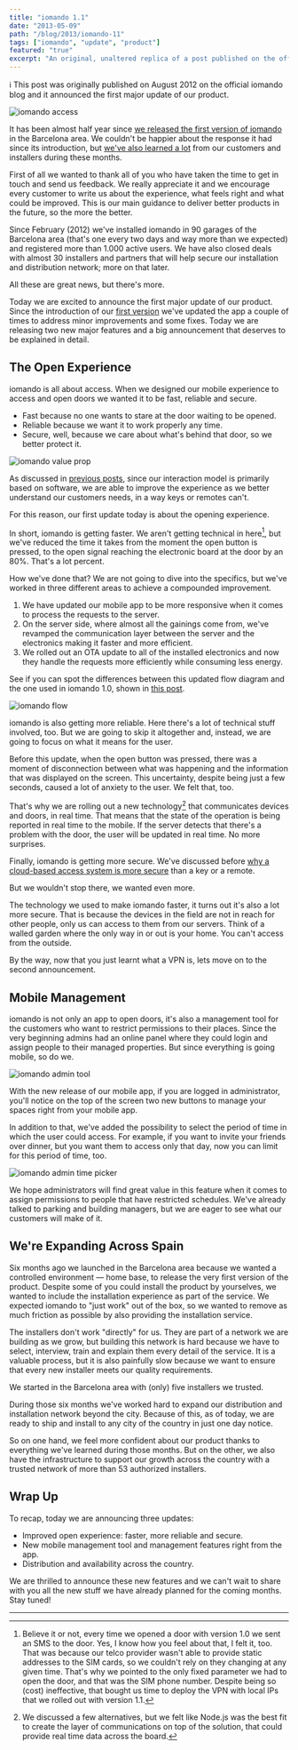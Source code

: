 ```yaml
---
title: "iomando 1.1"
date: "2013-05-09"
path: "/blog/2013/iomando-11"
tags: ["iomando", "update", "product"]
featured: "true"
excerpt: "An original, unaltered replica of a post published on the official iomando blog that introduced iomando 1.1, with a faster and more secure open experience, a new mobile management tool and much more."
---
```


ℹ️ This post was originally published on August 2012 on the official iomando blog and it announced the first major update of our product.

![iomando access](./iomando-access.jpg "iomando access")

It has been almost half year since [we released the first version of iomando](/blog/2013/iomando-10) in the Barcelona area. We couldn't be happier about the response it had since its introduction, but [we've also learned a lot](/blog/2013/services-and-subscriptions) from our customers and installers during these months.

First of all we wanted to thank all of you who have taken the time to get in touch and send us feedback. We really appreciate it and we encourage every customer to write us about the experience, what feels right and what could be improved. This is our main guidance to deliver better products in the future, so the more the better.

Since February (2012) we've installed iomando in 90 garages of the Barcelona area (that's one every two days and way more than we expected) and registered more than 1.000 active users. We have also closed deals with almost 30 installers and partners that will help secure our installation and distribution network; more on that later.

All these are great news, but there's more.

Today we are excited to announce the first major update of our product. Since the introduction of our [first version](/blog/2013/iomando-10) we've updated the app a couple of times to address minor improvements and some fixes. Today we are releasing two new major features and a big announcement that deserves to be explained in detail.


## The Open Experience
iomando is all about access. When we designed our mobile experience to access and open doors we wanted it to be fast, reliable and secure.

* Fast because no one wants to stare at the door waiting to be opened.
* Reliable because we want it to work properly any time.
* Secure, well, because we care about what's behind that door, so we better protect it.

![iomando value prop](iomando-value-prop.jpg "iomando features and value prop")

As discussed in [previous posts](/blog/2013/pivoting-iomando), since our interaction model is primarily based on software, we are able to improve the experience as we better understand our customers needs, in a way keys or remotes can't.

For this reason, our first update today is about the opening experience.

In short, iomando is getting faster. We aren't getting technical in here[^1], but we've reduced the time it takes from the moment the open button is pressed, to the open signal reaching the electronic board at the door by an 80%. That's a lot percent.

How we've done that? We are not going to dive into the specifics, but we've worked in three different areas to achieve a compounded improvement.

1. We have updated our mobile app to be more responsive when it comes to process the requests to the server.
2. On the server side, where almost all the gainings come from, we've revamped the communication layer between the server and the electronics making it faster and more efficient.
3. We rolled out an OTA update to all of the installed electronics and now they handle the requests more efficiently while consuming less energy.

See if you can spot the differences between this updated flow diagram and the one used in iomando 1.0, shown in [this post](/blog/2013/betting-on-cellular#Pairing).

![iomando flow](./iomando-flow-11.jpg "iomando 1.1 flow diagram")

iomando is also getting more reliable. Here there's a lot of technical stuff involved, too. But we are going to skip it altogether and, instead, we are going to focus on what it means for the user.

Before this update, when the open button was pressed, there was a moment of disconnection between what was happening and the information that was displayed on the screen. This uncertainty, despite being just a few seconds, caused a lot of anxiety to the user. We felt that, too.

That's why we are rolling out a new technology[^2] that communicates devices and doors, in real time. That means that the state of the operation is being reported in real time to the mobile. If the server detects that there's a problem with the door, the user will be updated in real time. No more surprises.

Finally, iomando is getting more secure. We've discussed before [why a cloud-based access system is more secure](/blog/2013/betting-on-cellular#Security) than a key or a remote.

But we wouldn't stop there, we wanted even more.

The technology we used to make iomando faster, it turns out it's also a lot more secure. That is because the devices in the field are not in reach for other people, only us can access to them from our servers. Think of a walled garden where the only way in or out is your home. You can't access from the outside.

By the way, now that you just learnt what a VPN is, lets move on to the second announcement.


## Mobile Management
iomando is not only an app to open doors, it's also a management tool for the customers who want to restrict permissions to their places. Since the very beginning admins had an online panel where they could login and assign people to their managed properties. But since everything is going mobile, so do we.

![iomando admin tool](./iomando-admin-tool.jpg "iomando 1.1 mobile admin tool")

With the new release of our mobile app, if you are logged in administrator, you'll notice on the top of the screen two new buttons to manage your spaces right from your mobile app.

In addition to that, we've added the possibility to select the period of time in which the user could access. For example, if you want to invite your friends over dinner, but you want them to access only that day, now you can limit for this period of time, too.

![iomando admin time picker](./iomando-admin-time-picker.jpg "iomando 1.1 mobile admin tool time picker")

We hope administrators will find great value in this feature when it comes to assign permissions to people that have restricted schedules. We've already talked to parking and building managers, but we are eager to see what our customers will make of it.


## We're Expanding Across Spain
Six months ago we launched in the Barcelona area because we wanted a controlled environment — home base, to release the very first version of the product. Despite some of you could install the product by yourselves, we wanted to include the installation experience as part of the service. We expected iomando to "just work" out of the box, so we wanted to remove as much friction as possible by also providing the installation service.

The installers don't work "directly" for us. They are part of a network we are building as we grow, but building this network is hard because we have to select, interview, train and explain them every detail of the service. It is a valuable process, but it is also painfully slow because we want to ensure that every new installer meets our quality requirements.

We started in the Barcelona area with (only) five installers we trusted.

During those six months we've worked hard to expand our distribution and installation network beyond the city. Because of this, as of today, we are ready to ship and install to any city of the country in just one day notice.

So on one hand, we feel more confident about our product thanks to everything we've learned during those months. But on the other, we also have the infrastructure to support our growth across the country with a trusted network of more than 53 authorized installers.


## Wrap Up
To recap, today we are announcing three updates:

* Improved open experience: faster, more reliable and secure.
* New mobile management tool and management features right from the app.
* Distribution and availability across the country.

We are thrilled to announce these new features and we can't wait to share with you all the new stuff we have already planned for the coming months. Stay tuned!

---
[^1]: Believe it or not, every time we opened a door with version 1.0 we sent an SMS to the door. Yes, I know how you feel about that, I felt it, too. That was because our telco provider wasn't able to provide static addresses to the SIM cards, so we couldn't rely on they changing at any given time. That's why we pointed to the only fixed parameter we had to open the door, and that was the SIM phone number. Despite being so (cost) ineffective, that bought us time to deploy the VPN with local IPs that we rolled out with version 1.1.

[^2]: We discussed a few alternatives, but we felt like Node.js was the best fit to create the layer of communications on top of the solution, that could provide real time data across the board.